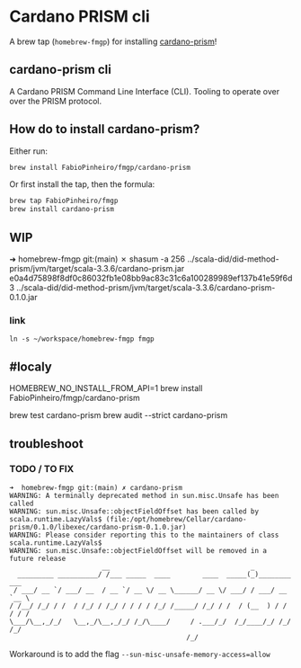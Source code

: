 # Cardano PRISM cli

A brew tap (`homebrew-fmgp`) for installing [cardano-prism](https://github.com/FabioPinheiro/scala-did/tree/master/did-method-prism/jvm/src/main/scala/fmgp/did/method/prism/cli)!

## cardano-prism cli

A Cardano PRISM Command Line Interface (CLI).
Tooling to operate over over the PRISM protocol.

## How do to install cardano-prism?

Either run:
```bash
brew install FabioPinheiro/fmgp/cardano-prism
```

Or first install the tap, then the formula:
```bash
brew tap FabioPinheiro/fmgp
brew install cardano-prism
```

## WIP

➜  homebrew-fmgp git:(main) ✗ shasum -a 256 ../scala-did/did-method-prism/jvm/target/scala-3.3.6/cardano-prism.jar
e0a4d75898f8df0c86032fb1e08bb9ac83c31c6a100289989ef137b41e59f6d3  ../scala-did/did-method-prism/jvm/target/scala-3.3.6/cardano-prism-0.1.0.jar

### link

`ln -s ~/workspace/homebrew-fmgp fmgp`

## #localy

HOMEBREW_NO_INSTALL_FROM_API=1 brew install FabioPinheiro/fmgp/cardano-prism

brew test cardano-prism
brew audit --strict cardano-prism

## troubleshoot

### TODO / TO FIX


```
➜  homebrew-fmgp git:(main) ✗ cardano-prism
WARNING: A terminally deprecated method in sun.misc.Unsafe has been called
WARNING: sun.misc.Unsafe::objectFieldOffset has been called by scala.runtime.LazyVals$ (file:/opt/homebrew/Cellar/cardano-prism/0.1.0/libexec/cardano-prism-0.1.0.jar)
WARNING: Please consider reporting this to the maintainers of class scala.runtime.LazyVals$
WARNING: sun.misc.Unsafe::objectFieldOffset will be removed in a future release
                       __                                   _              
  _________ __________/ /___ _____  ____        ____  _____(_)________ ___ 
 / ___/ __ `/ ___/ __  / __ `/ __ \/ __ \______/ __ \/ ___/ / ___/ __ `__ \
/ /__/ /_/ / /  / /_/ / /_/ / / / / /_/ /_____/ /_/ / /  / (__  ) / / / / /
\___/\__,_/_/   \__,_/\__,_/_/ /_/\____/     / .___/_/  /_/____/_/ /_/ /_/ 
                                            /_/                            

```

Workaround is to add the flag `--sun-misc-unsafe-memory-access=allow`
